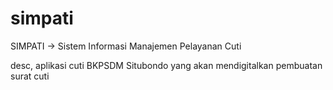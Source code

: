 # simpati

SIMPATI -> Sistem Informasi Manajemen Pelayanan Cuti

desc, aplikasi cuti BKPSDM Situbondo yang akan mendigitalkan pembuatan surat cuti